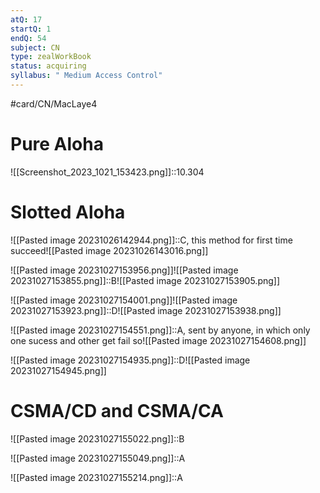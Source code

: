 ```yaml
---
atQ: 17
startQ: 1
endQ: 54
subject: CN
type: zealWorkBook
status: acquiring
syllabus: " Medium Access Control"
---
```

#card/CN/MacLaye4

# Pure Aloha 
![[Screenshot_2023_1021_153423.png]]::10.304 <!--SR:!2023-11-12,12,270-->

# Slotted Aloha
![[Pasted image 20231026142944.png]]::C, this method for first time succeed![[Pasted image 20231026143016.png]] <!--SR:!2023-11-17,17,290-->

![[Pasted image 20231027153956.png]]![[Pasted image 20231027153855.png]]::B![[Pasted image 20231027153905.png]] <!--SR:!2023-11-13,13,270-->


![[Pasted image 20231027154001.png]]![[Pasted image 20231027153923.png]]::D![[Pasted image 20231027153938.png]] <!--SR:!2023-11-09,9,270-->


![[Pasted image 20231027154551.png]]::A, sent by anyone, in which only one sucess and other get fail so![[Pasted image 20231027154608.png]] <!--SR:!2023-11-08,9,270-->


![[Pasted image 20231027154935.png]]::D![[Pasted image 20231027154945.png]] <!--SR:!2023-11-03,4,275-->

# CSMA/CD and CSMA/CA
![[Pasted image 20231027155022.png]]::B <!--SR:!2023-11-09,9,270-->

![[Pasted image 20231027155049.png]]::A <!--SR:!2023-11-11,11,270-->

![[Pasted image 20231027155214.png]]::A <!--SR:!2023-11-10,10,270-->

